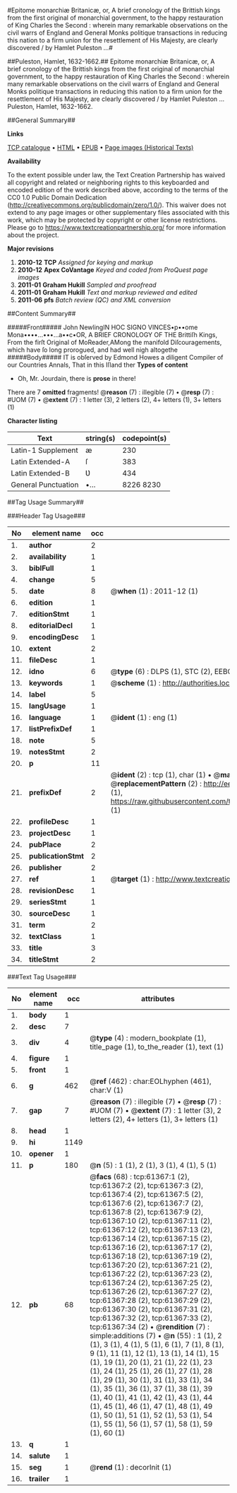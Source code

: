 #Epitome monarchiæ Britanicæ, or, A brief cronology of the Brittish kings from the first original of monarchial government, to the happy restauration of King Charles the Second : wherein many remarkable observations on the civil warrs of England and General Monks politique transactions in reducing this nation to a firm union for the resettlement of His Majesty, are clearly discovered / by Hamlet Puleston ...#

##Puleston, Hamlet, 1632-1662.##
Epitome monarchiæ Britanicæ, or, A brief cronology of the Brittish kings from the first original of monarchial government, to the happy restauration of King Charles the Second : wherein many remarkable observations on the civil warrs of England and General Monks politique transactions in reducing this nation to a firm union for the resettlement of His Majesty, are clearly discovered / by Hamlet Puleston ...
Puleston, Hamlet, 1632-1662.

##General Summary##

**Links**

[TCP catalogue](http://www.ota.ox.ac.uk/tcp/)  • 
[HTML](http://tei.it.ox.ac.uk/tcp/Texts-HTML/free/A56/A56267.html)  • 
[EPUB](http://tei.it.ox.ac.uk/tcp/Texts-EPUB/free/A56/A56267.epub) • 
[Page images (Historical Texts)](https://historicaltexts.jisc.ac.uk/eebo-12405207e)

**Availability**

To the extent possible under law, the Text Creation Partnership has waived all copyright and related or neighboring rights to this keyboarded and encoded edition of the work described above, according to the terms of the CC0 1.0 Public Domain Dedication (http://creativecommons.org/publicdomain/zero/1.0/). This waiver does not extend to any page images or other supplementary files associated with this work, which may be protected by copyright or other license restrictions. Please go to https://www.textcreationpartnership.org/ for more information about the project.

**Major revisions**

1. __2010-12__ __TCP__ *Assigned for keying and markup*
1. __2010-12__ __Apex CoVantage__ *Keyed and coded from ProQuest page images*
1. __2011-01__ __Graham Hukill__ *Sampled and proofread*
1. __2011-01__ __Graham Hukill__ *Text and markup reviewed and edited*
1. __2011-06__ __pfs__ *Batch review (QC) and XML conversion*

##Content Summary##

#####Front#####
John NewlingIN HOC SIGNO VINCES•p••ome Mona••••…•••…a••c•OR, A BRIEF CRONOLOGY OF THE Brittiſh Kings, From the firſt Original of MoReader,AMong the manifold Diſcouragements, which have ſo long prorogued, and had well nigh altogethe
#####Body#####
IT is obſerved by Edmond Howes a diligent Compiler of our Countries Annals, That in this Iſland ther
**Types of content**

  * Oh, Mr. Jourdain, there is **prose** in there!

There are 7 **omitted** fragments! 
 @__reason__ (7) : illegible (7)  •  @__resp__ (7) : #UOM (7)  •  @__extent__ (7) : 1 letter (3), 2 letters (2), 4+ letters (1), 3+ letters (1)

**Character listing**


|Text|string(s)|codepoint(s)|
|---|---|---|
|Latin-1 Supplement|æ|230|
|Latin Extended-A|ſ|383|
|Latin Extended-B|Ʋ|434|
|General Punctuation|•…|8226 8230|

##Tag Usage Summary##

###Header Tag Usage###

|No|element name|occ|attributes|
|---|---|---|---|
|1.|__author__|2||
|2.|__availability__|1||
|3.|__biblFull__|1||
|4.|__change__|5||
|5.|__date__|8| @__when__ (1) : 2011-12 (1)|
|6.|__edition__|1||
|7.|__editionStmt__|1||
|8.|__editorialDecl__|1||
|9.|__encodingDesc__|1||
|10.|__extent__|2||
|11.|__fileDesc__|1||
|12.|__idno__|6| @__type__ (6) : DLPS (1), STC (2), EEBO-CITATION (1), OCLC (1), VID (1)|
|13.|__keywords__|1| @__scheme__ (1) : http://authorities.loc.gov/ (1)|
|14.|__label__|5||
|15.|__langUsage__|1||
|16.|__language__|1| @__ident__ (1) : eng (1)|
|17.|__listPrefixDef__|1||
|18.|__note__|5||
|19.|__notesStmt__|2||
|20.|__p__|11||
|21.|__prefixDef__|2| @__ident__ (2) : tcp (1), char (1)  •  @__matchPattern__ (2) : ([0-9\-]+):([0-9IVX]+) (1), (.+) (1)  •  @__replacementPattern__ (2) : http://eebo.chadwyck.com/downloadtiff?vid=$1&page=$2 (1), https://raw.githubusercontent.com/textcreationpartnership/Texts/master/tcpchars.xml#$1 (1)|
|22.|__profileDesc__|1||
|23.|__projectDesc__|1||
|24.|__pubPlace__|2||
|25.|__publicationStmt__|2||
|26.|__publisher__|2||
|27.|__ref__|1| @__target__ (1) : http://www.textcreationpartnership.org/docs/. (1)|
|28.|__revisionDesc__|1||
|29.|__seriesStmt__|1||
|30.|__sourceDesc__|1||
|31.|__term__|2||
|32.|__textClass__|1||
|33.|__title__|3||
|34.|__titleStmt__|2||


###Text Tag Usage###

|No|element name|occ|attributes|
|---|---|---|---|
|1.|__body__|1||
|2.|__desc__|7||
|3.|__div__|4| @__type__ (4) : modern_bookplate (1), title_page (1), to_the_reader (1), text (1)|
|4.|__figure__|1||
|5.|__front__|1||
|6.|__g__|462| @__ref__ (462) : char:EOLhyphen (461), char:V (1)|
|7.|__gap__|7| @__reason__ (7) : illegible (7)  •  @__resp__ (7) : #UOM (7)  •  @__extent__ (7) : 1 letter (3), 2 letters (2), 4+ letters (1), 3+ letters (1)|
|8.|__head__|1||
|9.|__hi__|1149||
|10.|__opener__|1||
|11.|__p__|180| @__n__ (5) : 1 (1), 2 (1), 3 (1), 4 (1), 5 (1)|
|12.|__pb__|68| @__facs__ (68) : tcp:61367:1 (2), tcp:61367:2 (2), tcp:61367:3 (2), tcp:61367:4 (2), tcp:61367:5 (2), tcp:61367:6 (2), tcp:61367:7 (2), tcp:61367:8 (2), tcp:61367:9 (2), tcp:61367:10 (2), tcp:61367:11 (2), tcp:61367:12 (2), tcp:61367:13 (2), tcp:61367:14 (2), tcp:61367:15 (2), tcp:61367:16 (2), tcp:61367:17 (2), tcp:61367:18 (2), tcp:61367:19 (2), tcp:61367:20 (2), tcp:61367:21 (2), tcp:61367:22 (2), tcp:61367:23 (2), tcp:61367:24 (2), tcp:61367:25 (2), tcp:61367:26 (2), tcp:61367:27 (2), tcp:61367:28 (2), tcp:61367:29 (2), tcp:61367:30 (2), tcp:61367:31 (2), tcp:61367:32 (2), tcp:61367:33 (2), tcp:61367:34 (2)  •  @__rendition__ (7) : simple:additions (7)  •  @__n__ (55) : 1 (1), 2 (1), 3 (1), 4 (1), 5 (1), 6 (1), 7 (1), 8 (1), 9 (1), 11 (1), 12 (1), 13 (1), 14 (1), 15 (1), 19 (1), 20 (1), 21 (1), 22 (1), 23 (1), 24 (1), 25 (1), 26 (1), 27 (1), 28 (1), 29 (1), 30 (1), 31 (1), 33 (1), 34 (1), 35 (1), 36 (1), 37 (1), 38 (1), 39 (1), 40 (1), 41 (1), 42 (1), 43 (1), 44 (1), 45 (1), 46 (1), 47 (1), 48 (1), 49 (1), 50 (1), 51 (1), 52 (1), 53 (1), 54 (1), 55 (1), 56 (1), 57 (1), 58 (1), 59 (1), 60 (1)|
|13.|__q__|1||
|14.|__salute__|1||
|15.|__seg__|1| @__rend__ (1) : decorInit (1)|
|16.|__trailer__|1||

